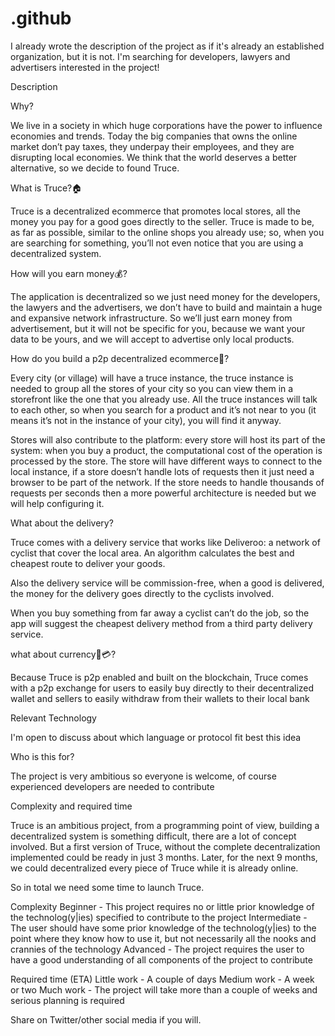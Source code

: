 # .github

I already wrote the description of the project as if it's already an established organization, but it is not. I'm searching for developers, lawyers and advertisers interested in the project!

Description

Why?

We live in a society in which huge corporations have the power to influence economies and trends. Today the big companies that owns the online market don’t pay taxes, they underpay their employees, and they are disrupting local economies. We think that the world deserves a better alternative, so we decide to found Truce.

What is Truce?🏠

Truce is a decentralized ecommerce that promotes local stores, all the money you pay for a good goes directly to the seller. Truce is made to be, as far as possible, similar to the online shops you already use; so, when you are searching for something, you’ll not even notice that you are using a decentralized system.

How will you earn money💰?

The application is decentralized so we just need money for the developers, the lawyers and the advertisers, we don’t have to build and maintain a huge and expansive network infrastructure. So we’ll just earn money from advertisement, but it will not be specific for you, because we want your data to be yours, and we will accept to advertise only local products.

How do you build a p2p decentralized ecommerce🤝?

Every city (or village) will have a truce instance, the truce instance is needed to group all the stores of your city so you can view them in a storefront like the one that you already use. All the truce instances will talk to each other, so when you search for a product and it’s not near to you (it means it’s not in the instance of your city), you will find it anyway.

Stores will also contribute to the platform: every store will host its part of the system: when you buy a product, the computational cost of the operation is processed by the store. The store will have different ways to connect to the local  instance, if a store doesn’t handle lots of requests then it just need a browser to be part of the network. If the store needs to handle thousands of requests per seconds then a more powerful architecture is needed but we will help configuring it.

What about the delivery?

Truce comes with a delivery service that works like Deliveroo: a network of cyclist that cover the local area. An algorithm calculates the best and cheapest route to deliver your goods.

Also the delivery service will be commission-free, when a good is delivered, the money for the delivery goes directly to the cyclists involved.

When you buy something from far away a cyclist can’t do the job, so the app will suggest the cheapest delivery method from a third party delivery service.

what about currency💸💳?

Because Truce is p2p enabled and built on the blockchain, Truce comes with a p2p exchange for users to easily buy directly to their decentralized wallet and sellers to easily withdraw from their wallets to their local bank


Relevant Technology

I'm open to discuss about which language or protocol fit best this idea

Who is this for?

The project is very ambitious so everyone is welcome, of course experienced developers are needed to contribute 

Complexity and required time

Truce is an ambitious project, from a programming point of view, building a decentralized system is something difficult, there are a lot of concept involved. But a first version of Truce, without the complete decentralization implemented could be ready in just 3 months. Later, for the next 9 months, we could decentralized every piece of Truce while it is already online.

So in total we need some time to launch Truce.

Complexity Beginner - This project requires no or little prior knowledge of the technolog(y|ies) specified to contribute to the project Intermediate - The user should have some prior knowledge of the technolog(y|ies) to the point where they know how to use it, but not necessarily all the nooks and crannies of the technology Advanced - The project requires the user to have a good understanding of all components of the project to contribute

Required time (ETA) Little work - A couple of days Medium work - A week or two Much work - The project will take more than a couple of weeks and serious planning is required

Share on Twitter/other social media if you will.


